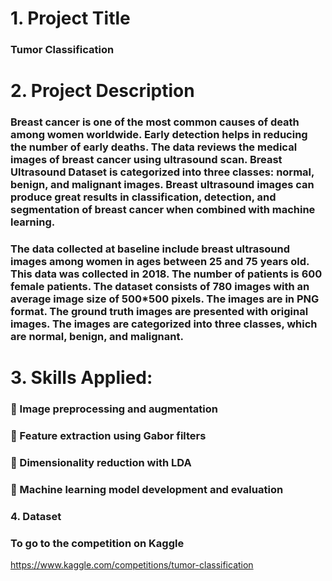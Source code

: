 # 1. Project Title
### Tumor Classification
# 2. Project Description
### Breast cancer is one of the most common causes of death among women worldwide. Early detection helps in reducing the number of early deaths. The data reviews the medical images of breast cancer using ultrasound scan. Breast Ultrasound Dataset is categorized into three classes: normal, benign, and malignant images. Breast ultrasound images can produce great results in classification, detection, and segmentation of breast cancer when combined with machine learning.

### The data collected at baseline include breast ultrasound images among women in ages between 25 and 75 years old. This data was collected in 2018. The number of patients is 600 female patients. The dataset consists of 780 images with an average image size of 500*500 pixels. The images are in PNG format. The ground truth images are presented with original images. The images are categorized into three classes, which are normal, benign, and malignant.

# 3. Skills Applied:
###  Image preprocessing and augmentation
###  Feature extraction using Gabor filters
###  Dimensionality reduction with LDA
###  Machine learning model development and evaluation
### 4. Dataset
### To go to the competition on Kaggle 
https://www.kaggle.com/competitions/tumor-classification
